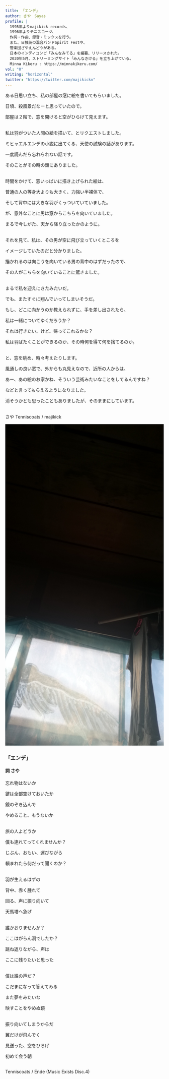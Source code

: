 ```yaml
---
title: 「エンデ」
author: さや　Sayas
profile: |
  1995年よりmajikick records、
  1996年よりテニスコーツ、
  作詞・作曲、録音・ミックスを行う。
  また、日独英の混合バンドSpirit Festや、
  管楽団ざやえんどうがある。
  日本のインディコンピ「みんなみてる」を編纂、リリースされた。
  2020年5月、ストリーミングサイト「みんなきける」を立ち上げている。
  Minna Kikeru : https://minnakikeru.com/
vol: "0"
writing: "horizontal"
twitter: "https://twitter.com/majikickn"
---
```


ある日思い立ち、私の部屋の窓に絵を書いてもらいました。

日頃、殺風景だなーと思っていたので。

部屋は２階で、窓を開けると空がひらけて見えます。

<br/>
私は羽がついた人間の絵を描いて、とリクエストしました。

ミヒャエルエンデの小説に出てくる、天使の試験の話があります。

一度読んだら忘れられない話です。

そのことがその時の頭にありました。

<br/>
時間をかけて、窓いっぱいに描き上げられた絵は、

普通の人の等身大よりも大きく、力強い半裸体で、

そして背中には大きな羽がくっついていていました。

が、意外なことに男は窓からこちらを向いていました。

まるで今しがた、天から降り立ったかのように。

<br/>
それを見て、私は、その男が空に飛び立っていくところを

イメージしていたのだと分かりました。

描かれるのは向こうを向いている男の背中のはずだったので、

その人がこちらを向いていることに驚きました。

<br/>
まるで私を迎えにきたみたいだ。

でも、またすぐに翔んでいってしまいそうだ。

もし、どこに向かうのか教えられずに、手を差し出されたら、

私は一緒についてゆくだろうか？

それは行きたい、けど、帰ってこれるかな？

私は羽ばたくことができるのか、その時何を得て何を捨てるのか。

<br/>
と、窓を眺め、時々考えたりします。

風通しの良い窓で、外からも丸見えなので、近所の人からは、

あー、あの絵のお家かね、そういう芸術みたいなことをしてるんですね？

などと言ってもらえるようになりました。

消そうかとも思ったこともありましたが、そのままにしています。

<br/>
さや
Tenniscoats / majikick

![窓の天使](Mado-no-Tensi.jpg)

### 「エンデ」

#### 詞  さや

忘れ物はないか

鍵は全部空けておいたか

鏡のぞき込んで

やめること、もうないか

<br/>
旅の人よどうか

僕も連れてってくれませんか？

じぶん、おもい、運びながら

頼まれたら何だって聞くのか？

<br/>
羽が生えるはずの

背中、赤く腫れて

回る、声に振り向いて

天馬塔へ急げ

<br/>
誰かおりませんか？

ここはがらん洞でしたか？

跳ね返りながら、声は

ここに残りたいと思った

<br/>
僕は誰の声だ？

こだまになって答えてみる

また夢をみたいな

映すことをやめぬ鏡

<br/>
振り向いてしまうからだ

翼だけが飛んでく

見送った、空をひろげ

初めて会う朝

<br/>
Tenniscoats / Ende (Music Exists Disc.4)
